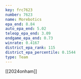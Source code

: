 ```yaml
---
key: frc7623
number: 7623
name: Morebotics
epa_end: 8.84
auto_epa_end: 5.02
teleop_epa_end: 3.09
endgame_epa_end: 0.73
winrate: 0.4167
district_epa_rank: 115
district_epa_percentile: 0.1544
type: Team
---
```

[[2024onham]]
